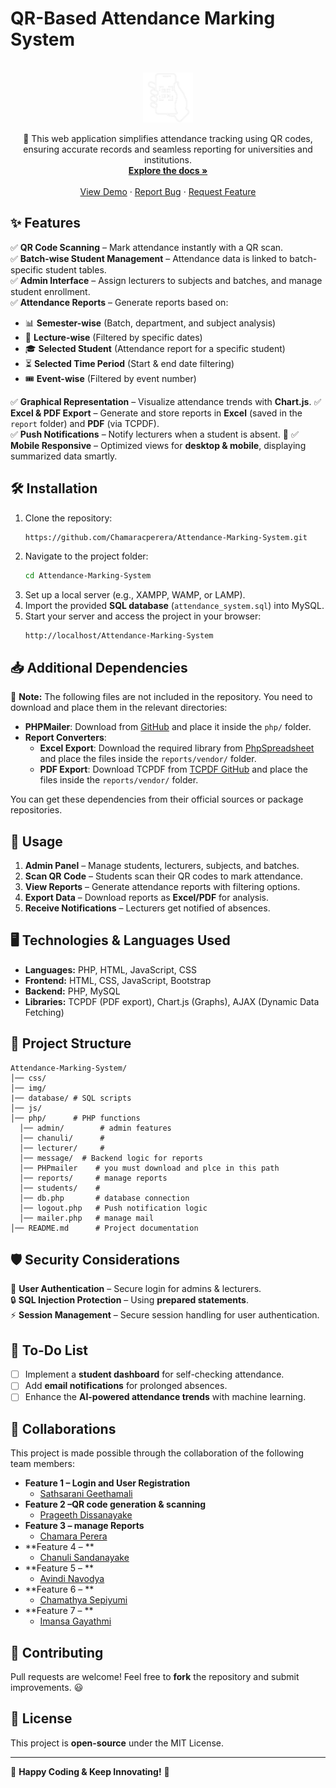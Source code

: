 # QR-Based Attendance Marking System
<br />
<div align="center">
  <a href="https://github.com/Chamaracperera/Attendance-Marking-System.git">
    <img src="img/logo.png" alt="Logo" width="80" height="80">
  </a>

  <p align="center">
    🚀 This web application simplifies attendance tracking using QR codes, ensuring accurate records and seamless reporting for universities and institutions.
    <br />
    <a href="https://github.com/Chamaracperera/Attendance-Marking-System.git"><strong>Explore the docs »</strong></a>
    <br />
    <br />
    <a href="https://github.com/Chamaracperera/Attendance-Marking-System.git">View Demo</a>
    ·
    <a href="https://github.com/Chamaracperera/Attendance-Marking-System/issues/new?labels=bug&template=bug-report---.md">Report Bug</a>
    ·
    <a href="https://github.com/Chamaracperera/Attendance-Marking-System/issues/new?labels=enhancement&template=feature-request---.md">Request Feature</a>
  </p>
</div>



## ✨ Features

✅ **QR Code Scanning** – Mark attendance instantly with a QR scan.  
✅ **Batch-wise Student Management** – Attendance data is linked to batch-specific student tables.  
✅ **Admin Interface** – Assign lecturers to subjects and batches, and manage student enrollment.  
✅ **Attendance Reports** – Generate reports based on:
   - 📊 **Semester-wise** (Batch, department, and subject analysis)
   - 📅 **Lecture-wise** (Filtered by specific dates)
   - 🎓 **Selected Student** (Attendance report for a specific student)
   - ⏳ **Selected Time Period** (Start & end date filtering)
   - 🎟 **Event-wise** (Filtered by event number)

✅ **Graphical Representation** – Visualize attendance trends with **Chart.js**.
✅ **Excel & PDF Export** – Generate and store reports in **Excel** (saved in the `report` folder) and **PDF** (via TCPDF).  
✅ **Push Notifications** – Notify lecturers when a student is absent. 🔔
✅ **Mobile Responsive** – Optimized views for **desktop & mobile**, displaying summarized data smartly.

## 🛠 Installation

1. Clone the repository:
   ```bash
   https://github.com/Chamaracperera/Attendance-Marking-System.git
   ```
2. Navigate to the project folder:
   ```bash
   cd Attendance-Marking-System
   ```
3. Set up a local server (e.g., XAMPP, WAMP, or LAMP).
4. Import the provided **SQL database** (`attendance_system.sql`) into MySQL.
5. Start your server and access the project in your browser:
   ```
   http://localhost/Attendance-Marking-System
   ```

## 📥 Additional Dependencies

🚨 **Note:** The following files are not included in the repository. You need to download and place them in the relevant directories:

- **PHPMailer**: Download from [GitHub](https://github.com/PHPMailer/PHPMailer) and place it inside the `php/` folder.
- **Report Converters**:
  - **Excel Export**: Download the required library from [PhpSpreadsheet](https://github.com/PHPOffice/PhpSpreadsheet) and place the files inside the `reports/vendor/` folder.
  - **PDF Export**: Download TCPDF from [TCPDF GitHub](https://github.com/tecnickcom/TCPDF) and place the files inside the `reports/vendor/` folder.

You can get these dependencies from their official sources or package repositories.

## 🚀 Usage

1. **Admin Panel** – Manage students, lecturers, subjects, and batches.
2. **Scan QR Code** – Students scan their QR codes to mark attendance.
3. **View Reports** – Generate attendance reports with filtering options.
4. **Export Data** – Download reports as **Excel/PDF** for analysis.
5. **Receive Notifications** – Lecturers get notified of absences.

## 🖥 Technologies & Languages Used

- **Languages:** PHP, HTML, JavaScript, CSS
- **Frontend:** HTML, CSS, JavaScript, Bootstrap
- **Backend:** PHP, MySQL
- **Libraries:** TCPDF (PDF export), Chart.js (Graphs), AJAX (Dynamic Data Fetching)

## 📂 Project Structure
```
Attendance-Marking-System/
│── css/       
│── img/
|── database/ # SQL scripts
│── js/     
│── php/      # PHP functions 
  │── admin/        # admin features
  │── chanuli/      # 
  │── lecturer/     # 
  │── message/  # Backend logic for reports
  │── PHPmailer    # you must download and plce in this path
  │── reports/     # manage reports
  │── students/    # 
  │── db.php       # database connection
  │── logout.php   # Push notification logic
  │── mailer.php   # manage mail
│── README.md      # Project documentation
```

## 🛡 Security Considerations

🔐 **User Authentication** – Secure login for admins & lecturers.  
🔒 **SQL Injection Protection** – Using **prepared statements**.  
⚡ **Session Management** – Secure session handling for user authentication.  

## 📌 To-Do List

- [ ] Implement a **student dashboard** for self-checking attendance.
- [ ] Add **email notifications** for prolonged absences.
- [ ] Enhance the **AI-powered attendance trends** with machine learning.

## 🤝 Collaborations


This project is made possible through the collaboration of the following team members:

* **Feature 1 – Login and User Registration**
  * [Sathsarani Geethamali](https://github.com/Sathsarani2002)
* **Feature 2 –QR code generation & scanning**
  * [Prageeth Dissanayake](https://github.com/PrageethDisanayaka)
* **Feature 3 – manage Reports**
  * [Chamara Perera ](https://github.com/Chamaracperera)
* **Feature 4 –  **
  * [Chanuli Sandanayake](https://github.com/Chanuli-Sandanayake)
* **Feature 5 – **
  * [Avindi Navodya ](https://github.com/AvindiNavodya)
* **Feature 6 – **
  * [Chamathya Sepiyumi](https://github.com/Du2002)
* **Feature 7 – **
  * [Imansa Gayathmi](https://github.com/Imansa2002)
  

## 🤝 Contributing

Pull requests are welcome! Feel free to **fork** the repository and submit improvements. 😃

## 📄 License

This project is **open-source** under the MIT License.

---

🎉 **Happy Coding & Keep Innovating!** 🚀

